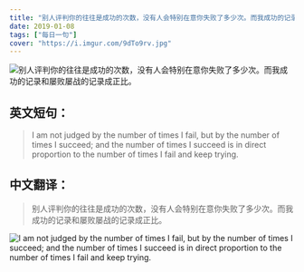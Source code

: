 ```yaml
---
title: "别人评判你的往往是成功的次数，没有人会特别在意你失败了多少次。而我成功的记录和屡败屡战的记录成正比。"
date: 2019-01-08
tags: ["每日一句"]
cover: "https://i.imgur.com/9dTo9rv.jpg"
---
```


![别人评判你的往往是成功的次数，没有人会特别在意你失败了多少次。而我成功的记录和屡败屡战的记录成正比。](https://i.imgur.com/AecV19p.jpg)

## 英文短句：
> I am not judged by the number of times I fail, but by the number of times I succeed; and the number of times I succeed is in direct proportion to the number of times I fail and keep trying.

<!--more-->

## 中文翻译：
> 别人评判你的往往是成功的次数，没有人会特别在意你失败了多少次。而我成功的记录和屡败屡战的记录成正比。

![I am not judged by the number of times I fail, but by the number of times I succeed; and the number of times I succeed is in direct proportion to the number of times I fail and keep trying.](https://i.imgur.com/v764JgW.jpg)

